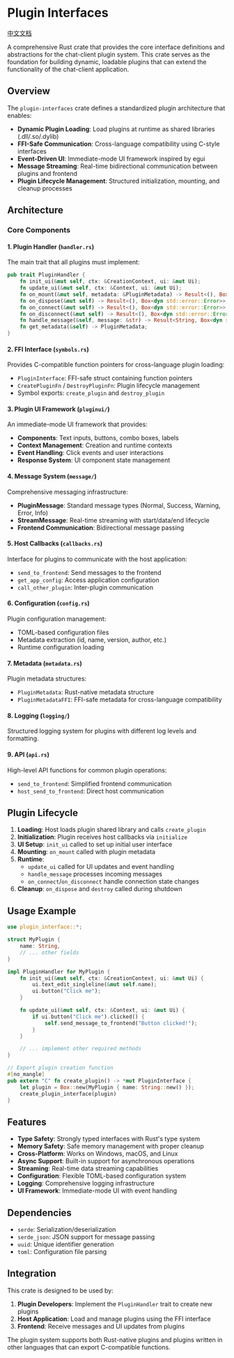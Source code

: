 # Plugin Interfaces

[中文文档](./README_zh.md)

A comprehensive Rust crate that provides the core interface definitions and abstractions for the chat-client plugin system. This crate serves as the foundation for building dynamic, loadable plugins that can extend the functionality of the chat-client application.

## Overview

The `plugin-interfaces` crate defines a standardized plugin architecture that enables:

- **Dynamic Plugin Loading**: Load plugins at runtime as shared libraries (.dll/.so/.dylib)
- **FFI-Safe Communication**: Cross-language compatibility using C-style interfaces
- **Event-Driven UI**: Immediate-mode UI framework inspired by egui
- **Message Streaming**: Real-time bidirectional communication between plugins and frontend
- **Plugin Lifecycle Management**: Structured initialization, mounting, and cleanup processes

## Architecture

### Core Components

#### 1. Plugin Handler (`handler.rs`)
The main trait that all plugins must implement:

```rust
pub trait PluginHandler {
    fn init_ui(&mut self, ctx: &CreationContext, ui: &mut Ui);
    fn update_ui(&mut self, ctx: &Context, ui: &mut Ui);
    fn on_mount(&mut self, metadata: &PluginMetadata) -> Result<(), Box<dyn std::error::Error>>;
    fn on_dispose(&mut self) -> Result<(), Box<dyn std::error::Error>>;
    fn on_connect(&mut self) -> Result<(), Box<dyn std::error::Error>>;
    fn on_disconnect(&mut self) -> Result<(), Box<dyn std::error::Error>>;
    fn handle_message(&self, message: &str) -> Result<String, Box<dyn std::error::Error>>;
    fn get_metadata(&self) -> PluginMetadata;
}
```

#### 2. FFI Interface (`symbols.rs`)
Provides C-compatible function pointers for cross-language plugin loading:

- `PluginInterface`: FFI-safe struct containing function pointers
- `CreatePluginFn` / `DestroyPluginFn`: Plugin lifecycle management
- Symbol exports: `create_plugin` and `destroy_plugin`

#### 3. Plugin UI Framework (`pluginui/`)
An immediate-mode UI framework that provides:

- **Components**: Text inputs, buttons, combo boxes, labels
- **Context Management**: Creation and runtime contexts
- **Event Handling**: Click events and user interactions
- **Response System**: UI component state management

#### 4. Message System (`message/`)
Comprehensive messaging infrastructure:

- **PluginMessage**: Standard message types (Normal, Success, Warning, Error, Info)
- **StreamMessage**: Real-time streaming with start/data/end lifecycle
- **Frontend Communication**: Bidirectional message passing

#### 5. Host Callbacks (`callbacks.rs`)
Interface for plugins to communicate with the host application:

- `send_to_frontend`: Send messages to the frontend
- `get_app_config`: Access application configuration
- `call_other_plugin`: Inter-plugin communication

#### 6. Configuration (`config.rs`)
Plugin configuration management:

- TOML-based configuration files
- Metadata extraction (id, name, version, author, etc.)
- Runtime configuration loading

#### 7. Metadata (`metadata.rs`)
Plugin metadata structures:

- `PluginMetadata`: Rust-native metadata structure
- `PluginMetadataFFI`: FFI-safe metadata for cross-language compatibility

#### 8. Logging (`logging/`)
Structured logging system for plugins with different log levels and formatting.

#### 9. API (`api.rs`)
High-level API functions for common plugin operations:

- `send_to_frontend`: Simplified frontend communication
- `host_send_to_frontend`: Direct host communication

## Plugin Lifecycle

1. **Loading**: Host loads plugin shared library and calls `create_plugin`
2. **Initialization**: Plugin receives host callbacks via `initialize`
3. **UI Setup**: `init_ui` called to set up initial user interface
4. **Mounting**: `on_mount` called with plugin metadata
5. **Runtime**: 
   - `update_ui` called for UI updates and event handling
   - `handle_message` processes incoming messages
   - `on_connect`/`on_disconnect` handle connection state changes
6. **Cleanup**: `on_dispose` and `destroy` called during shutdown

## Usage Example

```rust
use plugin_interface::*;

struct MyPlugin {
    name: String,
    // ... other fields
}

impl PluginHandler for MyPlugin {
    fn init_ui(&mut self, ctx: &CreationContext, ui: &mut Ui) {
        ui.text_edit_singleline(&mut self.name);
        ui.button("Click me");
    }

    fn update_ui(&mut self, ctx: &Context, ui: &mut Ui) {
        if ui.button("Click me").clicked() {
            self.send_message_to_frontend("Button clicked!");
        }
    }

    // ... implement other required methods
}

// Export plugin creation function
#[no_mangle]
pub extern "C" fn create_plugin() -> *mut PluginInterface {
    let plugin = Box::new(MyPlugin { name: String::new() });
    create_plugin_interface(plugin)
}
```

## Features

- **Type Safety**: Strongly typed interfaces with Rust's type system
- **Memory Safety**: Safe memory management with proper cleanup
- **Cross-Platform**: Works on Windows, macOS, and Linux
- **Async Support**: Built-in support for asynchronous operations
- **Streaming**: Real-time data streaming capabilities
- **Configuration**: Flexible TOML-based configuration system
- **Logging**: Comprehensive logging infrastructure
- **UI Framework**: Immediate-mode UI with event handling

## Dependencies

- `serde`: Serialization/deserialization
- `serde_json`: JSON support for message passing
- `uuid`: Unique identifier generation
- `toml`: Configuration file parsing

## Integration

This crate is designed to be used by:

1. **Plugin Developers**: Implement the `PluginHandler` trait to create new plugins
2. **Host Application**: Load and manage plugins using the FFI interface
3. **Frontend**: Receive messages and UI updates from plugins

The plugin system supports both Rust-native plugins and plugins written in other languages that can export C-compatible functions.
